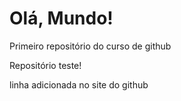 # Olá, Mundo!
 Primeiro repositório do curso de github

 Repositório teste!
 
 linha adicionada no site do github
